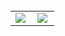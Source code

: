 
<!--   <div align="left">
    <h3>:mag_right: Interested in..</h3>
    <a><img src="https://img.shields.io/badge/React-61DAFB?style=for-the-badge&logo=React&logoColor=white"></a>
    <a><img src="https://img.shields.io/badge/JavaScript-F7DF1E?style=for-the-badge&logo=JavaScript&logoColor=white"></a>
    <a><img src="https://img.shields.io/badge/Spring-6DB33F?style=for-the-badge&logo=Spring&logoColor=white"></a>
  </div> -->
  
<br>
  
<table>
  <tr>
    <td valign="top" width="50%">
      <img src="https://github-readme-stats.vercel.app/api?username=Sirius506775&show_icons=true&count_private=true&hide_border=true" align="left"/>
    </td>
    <td valign="top" width="50%">
      <img src="https://github-readme-stats.vercel.app/api/top-langs/?username=Sirius506775&hide_border=true&layout=compact" align="left"  />
    </td>
  </tr>
</table>  

<br>

<!-- <h3 align="center">:eyes: Contact</h3>
<div align="center">
  <a href="https://github.com/Sirius506775" target="_blank">
    <img src=https://img.shields.io/badge/github-%2324292e.svg?&style=for-the-badge&logo=github&logoColor=white alt=github style="margin-bottom: 5px;" />
  </a>
  <a href="https://www.linkedin.com/in/dong-heon-lee-a3949a214/" target="_blank">
    <img src=https://img.shields.io/badge/linkedin-%231E77B5.svg?&style=for-the-badge&logo=linkedin&logoColor=white alt=linkedin style="margin-bottom: 5px;" />
  </a>
  <a href="https://instagram.com/__runner_miel" target="_blank">
    <img src=https://img.shields.io/badge/instagram-%23000000.svg?&style=for-the-badge&logo=instagram&logoColor=white&color=dd2a7b alt=instagram style="margin-bottom: 5px;" />
  </a>
</div> -->
